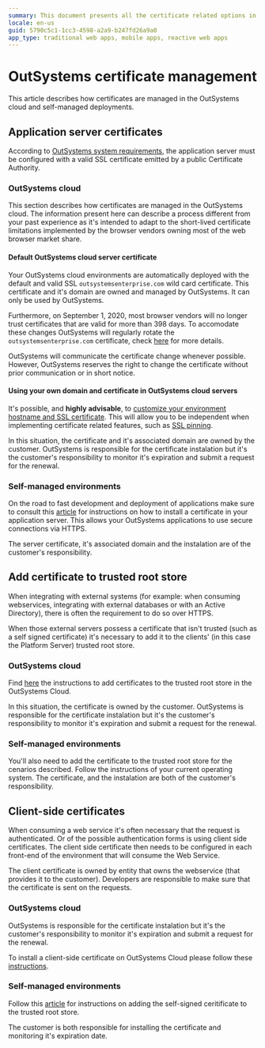 ```yaml
---
summary: This document presents all the certificate related options in OutSystems. It also clarifies on certificate ownership and responsibilities.
locale: en-us
guid: 5790c5c1-1cc3-4598-a2a9-b247fd26a9a0
app_type: traditional web apps, mobile apps, reactive web apps
---
```


# OutSystems certificate management

This article describes how certificates are managed in the OutSystems cloud and self-managed deployments.

## Application server certificates

According to [OutSystems system requirements](https://success.outsystems.com/Documentation/11/Setting_Up_OutSystems/OutSystems_system_requirements), the application server must be configured with a valid SSL certificate emitted by a public Certificate Authority.

### OutSystems cloud

This section describes how certificates are managed in the OutSystems cloud. The information present here can describe a process different from your past experience as it's intended to adapt to the short-lived certificate limitations implemented by the browser vendors owning most of the web browser market share.

#### Default OutSystems cloud server certificate

Your OutSystems cloud environments are automatically deployed with the default and valid SSL `outsystemsenterprise.com` wild card certificate. This certificate and it's domain are owned and managed by OutSystems. It can only be used by OutSystems.

Furthermore, on September 1, 2020, most browser vendors will no longer trust certificates that are valid for more than 398 days. To accomodate these changes OutSystems will regularly rotate the `outsystemsenterprise.com` certificate, check [here](https://success.outsystems.com/Support/Security/OutSystems_cloud_certificate_change_-_September%2F%2FOctober_2020) for more details.

<div class="warning" markdown="1">

OutSystems will communicate the certificate change whenever possible. However, OutSystems reserves the right to change the certificate without prior communication or in short notice.

</div>

#### Using your own domain and certificate in OutSystems cloud servers

It's possible, and **highly advisable**, to [customize your environment hostname and SSL certificate](https://success.outsystems.com/Support/Enterprise_Customers/Installation/Enable_Custom_SSL_Domain_In_OutSystems_PaaS). This will allow you to be independent when implementing certificate related features, such as [SSL pinning](https://www.outsystems.com/forge/Component_Documentation.aspx?ProjectId=1873&ProjectName=ssl-pinning-plugin). 

In this situation, the certificate and it's associated domain are owned by the customer. OutSystems is responsible for the certificate instalation but it's the customer's responsibility to monitor it's expiration and submit a request for the renewal.

### Self-managed environments

On the road to fast development and deployment of applications make sure to consult this [article](https://success.outsystems.com/Support/Enterprise_Customers/Installation/How_to_install_an_SSL_Certificate_for_the_OutSystems_platform) for instructions on how to install a certificate in your application server. This allows your OutSystems applications to use secure connections via HTTPS.

The server certificate, it's associated domain and the instalation are of the customer's responsibility.

## Add certificate to trusted root store

When integrating with external systems (for example: when consuming webservices, integrating with external databases or with an Active Directory), there is often the requirement to do so over HTTPS.

When those external servers possess a certificate that isn't trusted (such as a self signed certificate) it's necessary to add it to the clients' (in this case the Platform Server) trusted root store. 

### OutSystems cloud

Find [here](https://success.outsystems.com/Support/Enterprise_Customers/Maintenance_and_Operations/Add_certificate_to_trusted_root_store_in_OutSystems_cloud) the instructions to add certificates to the trusted root store in the OutSystems Cloud.

In this situation, the certificate is owned by the customer. OutSystems is responsible for the certificate instalation but it's the customer's responsibility to monitor it's expiration and submit a request for the renewal.

### Self-managed environments

You'll also need to add the certificate to the trusted root store for the cenarios described. Follow the instructions of your current operating system.
The certificate, and the instalation are both of the customer's responsibility.


## Client-side certificates

When consuming a web service it's often necessary that the request is authenticated. Or of the possible authentication forms is using client side certificates. The client side certificate then needs to be configured in each front-end of the environment that will consume the Web Service. 

The client certificate is owned by entity that owns the webservice (that provides it to the customer). Developers are responsible to make sure that the certificate is sent on the requests.

### OutSystems cloud

OutSystems is responsible for the certificate instalation but it's the customer's responsibility to monitor it's expiration and submit a request for the renewal. 

To install a client-side certificate on OutSystems Cloud please follow these [instructions](https://success.outsystems.com/Support/Enterprise_Customers/Maintenance_and_Operations/Requesting_to_install_client-side_certificates_on_OutSystems_cloud).

### Self-managed environments

Follow this [article](https://success.outsystems.com/Support/Enterprise_Customers/Installation/Add_self_signed_certificate_to_trusted_root_store_on_OutSystems) for instructions on adding the self-signed ceritificate to the trusted root store.

The customer is both responsible for installing the certificate and monitoring it's expiration date.

